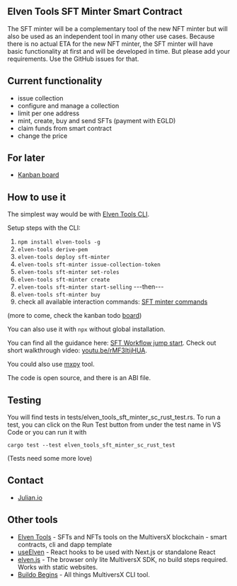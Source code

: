 ## Elven Tools SFT Minter Smart Contract

The SFT minter will be a complementary tool of the new NFT minter but will also be used as an independent tool in many other use cases. Because there is no actual ETA for the new NFT minter, the SFT minter will have basic functionality at first and will be developed in time. But please add your requirements. Use the GitHub issues for that.

## Current functionality

- issue collection
- configure and manage a collection
- limit per one address
- mint, create, buy and send SFTs (payment with EGLD)
- claim funds from smart contract
- change the price

## For later

- [Kanban board](https://github.com/orgs/ElvenTools/projects/8/views/1)

## How to use it

The simplest way would be with [Elven Tools CLI](https://www.elven.tools/docs/cli-sft-workflow.html). 

Setup steps with the CLI:
1. `npm install elven-tools -g`
2. `elven-tools derive-pem`
3. `elven-tools deploy sft-minter`
4. `elven-tools sft-minter issue-collection-token`
5. `elven-tools sft-minter set-roles`
7. `elven-tools sft-minter create`  
8. `elven-tools sft-minter start-selling`
---then---
9. `elven-tools sft-minter buy` 
10. check all available interaction commands: [SFT minter commands](https://www.elven.tools/docs/cli-commands.html#sft-minter-commands)

(more to come, check the kanban todo [board](https://github.com/orgs/ElvenTools/projects/8))

You can also use it with `npx` without global installation.

You can find all the guidance here: [SFT Workflow jump start](https://www.elven.tools/docs/jump-start.html#sft-minter-tl%3Bdr). Check out short walkthrough video: [youtu.be/rMF3ItijHUA](https://youtu.be/rMF3ItijHUA).

You could also use [mxpy](https://docs.multiversx.com/sdk-and-tools/sdk-py/mxpy-cli) tool. 

The code is open source, and there is an ABI file.

## Testing
You will find tests in tests/elven_tools_sft_minter_sc_rust_test.rs. To run a test, you can click on the Run Test button from under the test name in VS Code or you can run it with 

```
cargo test --test elven_tools_sft_minter_sc_rust_test
```

(Tests need some more love)

## Contact

- [Julian.io](https://www.julian.io)

## Other tools

- [Elven Tools](https://www.elven.tools) - SFTs and NFTs tools on the MultiversX blockchain - smart contracts, cli and dapp template
- [useElven](https://www.useelven.com) - React hooks to be used with Next.js or standalone React
- [elven.js](https://www.elvenjs.com) - The browser only lite MultiversX SDK, no build steps required. Works with static websites.
- [Buildo Begins](https://github.com/xdevguild/buildo-begins) - All things MultiversX CLI tool.
